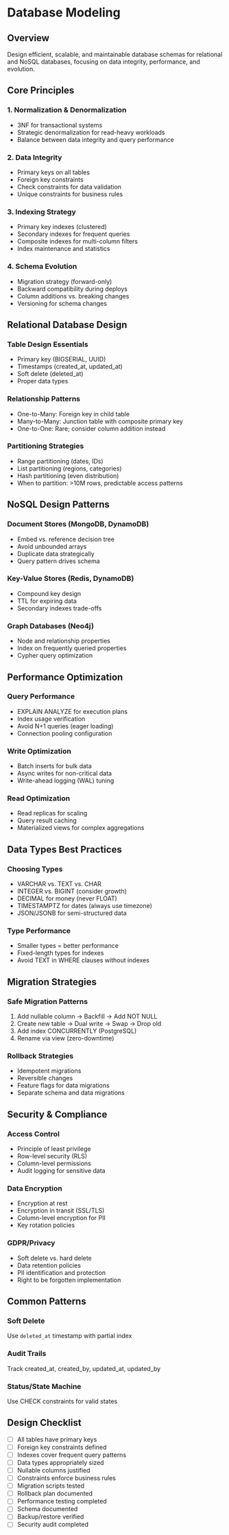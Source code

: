 # Database Modeling

## Overview
Design efficient, scalable, and maintainable database schemas for relational and NoSQL databases, focusing on data integrity, performance, and evolution.

## Core Principles

### 1. Normalization & Denormalization
- 3NF for transactional systems
- Strategic denormalization for read-heavy workloads
- Balance between data integrity and query performance

### 2. Data Integrity
- Primary keys on all tables
- Foreign key constraints
- Check constraints for data validation
- Unique constraints for business rules

### 3. Indexing Strategy
- Primary key indexes (clustered)
- Secondary indexes for frequent queries
- Composite indexes for multi-column filters
- Index maintenance and statistics

### 4. Schema Evolution
- Migration strategy (forward-only)
- Backward compatibility during deploys
- Column additions vs. breaking changes
- Versioning for schema changes

## Relational Database Design

### Table Design Essentials
- Primary key (BIGSERIAL, UUID)
- Timestamps (created_at, updated_at)
- Soft delete (deleted_at)
- Proper data types

### Relationship Patterns
- One-to-Many: Foreign key in child table
- Many-to-Many: Junction table with composite primary key
- One-to-One: Rare; consider column addition instead

### Partitioning Strategies
- Range partitioning (dates, IDs)
- List partitioning (regions, categories)
- Hash partitioning (even distribution)
- When to partition: >10M rows, predictable access patterns

## NoSQL Design Patterns

### Document Stores (MongoDB, DynamoDB)
- Embed vs. reference decision tree
- Avoid unbounded arrays
- Duplicate data strategically
- Query pattern drives schema

### Key-Value Stores (Redis, DynamoDB)
- Compound key design
- TTL for expiring data
- Secondary indexes trade-offs

### Graph Databases (Neo4j)
- Node and relationship properties
- Index on frequently queried properties
- Cypher query optimization

## Performance Optimization

### Query Performance
- EXPLAIN ANALYZE for execution plans
- Index usage verification
- Avoid N+1 queries (eager loading)
- Connection pooling configuration

### Write Optimization
- Batch inserts for bulk data
- Async writes for non-critical data
- Write-ahead logging (WAL) tuning

### Read Optimization
- Read replicas for scaling
- Query result caching
- Materialized views for complex aggregations

## Data Types Best Practices

### Choosing Types
- VARCHAR vs. TEXT vs. CHAR
- INTEGER vs. BIGINT (consider growth)
- DECIMAL for money (never FLOAT)
- TIMESTAMPTZ for dates (always use timezone)
- JSON/JSONB for semi-structured data

### Type Performance
- Smaller types = better performance
- Fixed-length types for indexes
- Avoid TEXT in WHERE clauses without indexes

## Migration Strategies

### Safe Migration Patterns
1. Add nullable column → Backfill → Add NOT NULL
2. Create new table → Dual write → Swap → Drop old
3. Add index CONCURRENTLY (PostgreSQL)
4. Rename via view (zero-downtime)

### Rollback Strategies
- Idempotent migrations
- Reversible changes
- Feature flags for data migrations
- Separate schema and data migrations

## Security & Compliance

### Access Control
- Principle of least privilege
- Row-level security (RLS)
- Column-level permissions
- Audit logging for sensitive data

### Data Encryption
- Encryption at rest
- Encryption in transit (SSL/TLS)
- Column-level encryption for PII
- Key rotation policies

### GDPR/Privacy
- Soft delete vs. hard delete
- Data retention policies
- PII identification and protection
- Right to be forgotten implementation

## Common Patterns

### Soft Delete
Use `deleted_at` timestamp with partial index

### Audit Trails
Track created_at, created_by, updated_at, updated_by

### Status/State Machine
Use CHECK constraints for valid states

## Design Checklist

- [ ] All tables have primary keys
- [ ] Foreign key constraints defined
- [ ] Indexes cover frequent query patterns
- [ ] Data types appropriately sized
- [ ] Nullable columns justified
- [ ] Constraints enforce business rules
- [ ] Migration scripts tested
- [ ] Rollback plan documented
- [ ] Performance testing completed
- [ ] Schema documented
- [ ] Backup/restore verified
- [ ] Security audit completed
